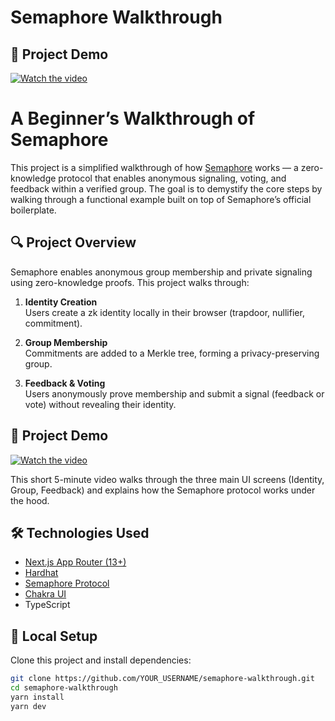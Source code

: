 
# Semaphore Walkthrough
## 🎥 Project Demo

[![Watch the video](https://img.youtube.com/vi/x9byd2CVZ-U/0.jpg)](https://youtu.be/x9byd2CVZ-U)

# A Beginner’s Walkthrough of Semaphore

This project is a simplified walkthrough of how [Semaphore](https://semaphore.pse.dev/) works — a zero-knowledge protocol that enables anonymous signaling, voting, and feedback within a verified group. The goal is to demystify the core steps by walking through a functional example built on top of Semaphore’s official boilerplate.

## 🔍 Project Overview

Semaphore enables anonymous group membership and private signaling using zero-knowledge proofs. This project walks through:

1. **Identity Creation**  
   Users create a zk identity locally in their browser (trapdoor, nullifier, commitment).

2. **Group Membership**  
   Commitments are added to a Merkle tree, forming a privacy-preserving group.

3. **Feedback & Voting**  
   Users anonymously prove membership and submit a signal (feedback or vote) without revealing their identity.

## 🎥 Project Demo

[![Watch the video](https://img.youtube.com/vi/x9byd2CVZ-U/0.jpg)](https://youtu.be/x9byd2CVZ-U)

This short 5-minute video walks through the three main UI screens (Identity, Group, Feedback) and explains how the Semaphore protocol works under the hood.

## 🛠 Technologies Used

- [Next.js App Router (13+)](https://nextjs.org/docs)
- [Hardhat](https://hardhat.org/)
- [Semaphore Protocol](https://semaphore.pse.dev/)
- [Chakra UI](https://chakra-ui.com/)
- TypeScript

## 🧪 Local Setup

Clone this project and install dependencies:

```bash
git clone https://github.com/YOUR_USERNAME/semaphore-walkthrough.git
cd semaphore-walkthrough
yarn install
yarn dev
